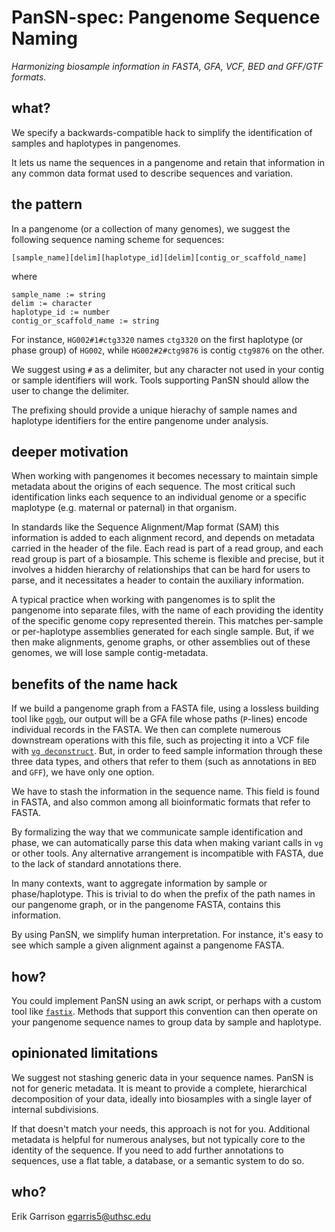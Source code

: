 # PanSN-spec: Pangenome Sequence Naming

*Harmonizing biosample information in FASTA, GFA, VCF, BED and GFF/GTF formats.*

## what?

We specify a backwards-compatible hack to simplify the identification of samples and haplotypes in pangenomes.

It lets us name the sequences in a pangenome and retain that information in any common data format used to describe sequences and variation.

## the pattern

In a pangenome (or a collection of many genomes), we suggest the following sequence naming scheme for sequences:

```
[sample_name][delim][haplotype_id][delim][contig_or_scaffold_name]
```

where

```
sample_name := string
delim := character
haplotype_id := number
contig_or_scaffold_name := string
```

For instance, `HG002#1#ctg3320` names `ctg3320` on the first haplotype (or phase group) of `HG002`, while `HG002#2#ctg9876` is contig `ctg9876` on the other.

We suggest using `#` as a delimiter, but any character not used in your contig or sample identifiers will work.
Tools supporting PanSN should allow the user to change the delimiter.

The prefixing should provide a unique hierachy of sample names and haplotype identifiers for the entire pangenome under analysis.

## deeper motivation

When working with pangenomes it becomes necessary to maintain simple metadata about the origins of each sequence.
The most critical such identification links each sequence to an individual genome or a specific maplotype (e.g. maternal or paternal) in that organism.

In standards like the Sequence Alignment/Map format (SAM) this information is added to each alignment record, and depends on metadata carried in the header of the file.
Each read is part of a read group, and each read group is part of a biosample.
This scheme is flexible and precise, but it involves a hidden hierarchy of relationships that can be hard for users to parse, and it necessitates a header to contain the auxiliary information.

A typical practice when working with pangenomes is to split the pangenome into separate files, with the name of each providing the identity of the specific genome copy represented therein.
This matches per-sample or per-haplotype assemblies generated for each single sample.
But, if we then make alignments, genome graphs, or other assemblies out of these genomes, we will lose sample contig-metadata.

## benefits of the name hack

If we build a pangenome graph from a FASTA file, using a lossless building tool like [`pggb`](https://github.com/pangenome/pggb), our output will be a GFA file whose paths (`P`-lines) encode individual records in the FASTA.
We then can complete numerous downstream operations with this file, such as projecting it into a VCF file with [`vg deconstruct`](https://github.com/vgteam/vg).
But, in order to feed sample information through these three data types, and others that refer to them (such as annotations in `BED` and `GFF`), we have only one option.

We have to stash the information in the sequence name.
This field is found in FASTA, and also common among all bioinformatic formats that refer to FASTA.

By formalizing the way that we communicate sample identification and phase, we can automatically parse this data when making variant calls in `vg` or other tools.
Any alternative arrangement is incompatible with FASTA, due to the lack of standard annotations there.

In many contexts, want to aggregate information by sample or phase/haplotype.
This is trivial to do when the prefix of the path names in our pangenome graph, or in the pangenome FASTA, contains this information.

By using PanSN, we simplify human interpretation.
For instance, it's easy to see which sample a given alignment against a pangenome FASTA.

## how?

You could implement PanSN using an awk script, or perhaps with a custom tool like [`fastix`](https://github.com/ekg/fastix).
Methods that support this convention can then operate on your pangenome sequence names to group data by sample and haplotype.

## opinionated limitations

We suggest not stashing generic data in your sequence names.
PanSN is not for generic metadata.
It is meant to provide a complete, hierarchical decomposition of your data, ideally into biosamples with a single layer of internal subdivisions.

If that doesn't match your needs, this approach is not for you.
Additional metadata is helpful for numerous analyses, but not typically core to the identity of the sequence.
If you need to add further annotations to sequences, use a flat table, a database, or a semantic system to do so.

## who?

Erik Garrison <egarris5@uthsc.edu>
